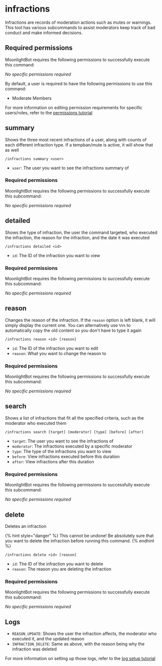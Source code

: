 # infractions

Infractions are records of moderation actions such as mutes or warnings. This tool has various subcommands to assist moderators keep track of bad conduct and make informed decisions.

## Required permissions

MoonlightBot requires the following permissions to successfully execute this command:

*No specific permissions required*

By default, a user is required to have the following permissions to use this command:

* Moderate Members

For more information on editing permission requirements for specific users/roles, refer to the [permissions tutorial](../start-up/permission-tutorial.md)

## summary

Shows the three most recent infractions of a user, along with counts of each different infraction type. If a tempban/mute is active, it will show that as well

```text
/infractions summary <user>
```

* `user`: The user you want to see the infractions summary of

### Required permissions

MoonlightBot requires the following permissions to successfully execute this subcommand:

*No specific permissions required*

## detailed

Shows the type of infraction, the user the command targeted, who executed the infraction, the reason for the infraction, and the date it was executed

```text
/infractions detailed <id>
```

* `id`: The ID of the infraction you want to view

### Required permissions

MoonlightBot requires the following permissions to successfully execute this subcommand:

*No specific permissions required*

## reason

Changes the reason of the infraction. If the `reason` option is left blank, it will simply display the current one. You can alternatively use `%%%` to automatically copy the old content so you don't have to type it again

```text
/infractions reason <id> [reason]
```

* `id`: The ID of the infraction you want to edit
* `reason`: What you want to change the reason to

### Required permissions

MoonlightBot requires the following permissions to successfully execute this subcommand:

*No specific permissions required*

## search

Shows a list of infractions that fit all the specified criteria, such as the moderator who executed them

```text
/infractions search [target] [moderator] [type] [before] [after]
```

* `target`: The user you want to see the infractions of
* `moderator`: The infractions executed by a specific moderator
* `type`: The type of the infractions you want to view
* `before`: View infractions executed before this duration
* `after`: View infractions after this duration

### Required permissions

MoonlightBot requires the following permissions to successfully execute this subcommand:

*No specific permissions required*

## delete

Deletes an infraction

{% hint style="danger" %}
This cannot be undone! Be absolutely sure that you want to delete the infraction before running this command.
{% endhint %}

```text
/infractions delete <id> [reason]
```

* `id`: The ID of the infraction you want to delete
* `reason`: The reason you are deleting the infraction

### Required permissions

MoonlightBot requires the following permissions to successfully execute this subcommand:

*No specific permissions required*

## Logs

* `REASON_UPDATE`: Shows the user the infraction affects, the moderator who executed it, and the updated reason
* `INFRACTION_DELETE`: Same as above, with the reason being why the infraction was deleted

For more information on setting up those logs, refer to the [log setup tutorial](../README.md#logging)
